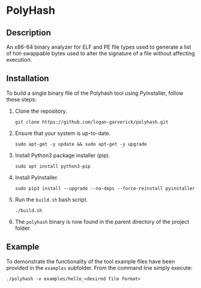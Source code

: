 # PolyHash

## Description
An x86-64 binary analyzer for ELF and PE file types used to generate a list of hot-swappable bytes used to alter the signature of a file without affecting execution.
## Installation
To build a single binary file of the Polyhash tool using PyInstaller, follow these steps:
1. Clone the repository.
   ```
   git clone https://github.com/logan-garverick/polyhash.git
   ```
2. Ensure that your system is up-to-date.
   ```
   sudo apt-get -y update && sudo apt-get -y upgrade
   ```
3. Install Python3 package installer (pip).
   ```
   sudo apt install python3-pip
   ```
4. Install PyInstaller.
   ```
   sudo pip3 install --upgrade --no-deps --force-reinstall pyinstaller
   ```
5. Run the `build.sh` bash script.
   ```
   ./build.sh
   ```
6. The `polyhash` binary is now found in the parent directory of the project folder.

## Example
To demonstrate the functionality of the tool example files have been provided in the `examples` subfolder.  From the command line simply execute:
```
./polyhash -v examples/hello_<desired file format>
```